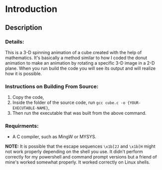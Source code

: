 # Introduction
## Description
### Details:
This is a 3-D spinning animation of a cube created with the help of mathematics. It's basically a method similar to how I coded the donut animation to make an animation by rotating a specific 3-D image in a 2-D plane. When you run build the code you will see its output
and will realize how it is possible.
### Instructions on Building From Source:
1. Copy the code,
2. Inside the folder of the source code, run `gcc cube.c -o {YOUR-EXECUTABLE-NAME}`,
3. Then run the executable that was built from the above command.
### Requirments:
- A C compiler, such as MingW or MYSYS.

**NOTE:** It is possible that the escape sequences `\x1b[2J` and `\x1b[H` might not work properly depending on the shell you use. It didn't perform correctly for my powershell and command prompt versions but a friend of mine's worked somewhat properly. It worked correctly on Linux shells.
